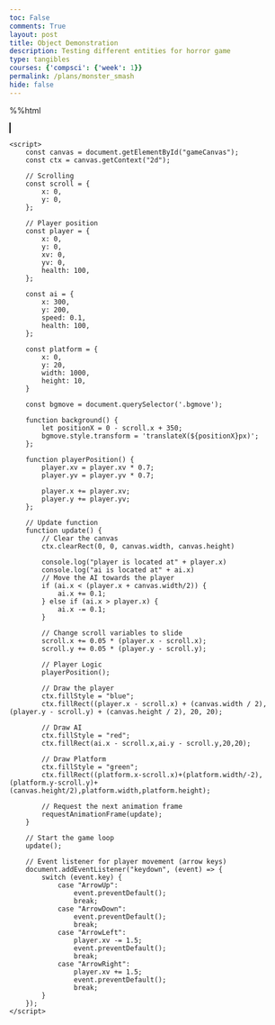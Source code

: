 ```yaml
---
toc: False
comments: True
layout: post
title: Object Demonstration
description: Testing different entities for horror game
type: tangibles
courses: {'compsci': {'week': 1}}
permalink: /plans/monster_smash
hide: false
---
```


%%html

<html>
<head>
    <style>
        canvas {
            border: 1px solid black;
            .bgmove {
            width: 750px;
            height: 400px;
            background-image: url("images/room2.png");
            background-size: cover;
            position: absolute;
            }
        }
    </style>
</head>
<body>
    <canvas id="gameCanvas" width="700" height="400"></canvas>
    <div class="bgmove"></div>

    <script>
        const canvas = document.getElementById("gameCanvas");
        const ctx = canvas.getContext("2d");

        // Scrolling
        const scroll = {
            x: 0,
            y: 0,
        };

        // Player position
        const player = {
            x: 0,
            y: 0,
            xv: 0,
            yv: 0,
            health: 100,
        };

        const ai = {
            x: 300, 
            y: 200, 
            speed: 0.1,
            health: 100,
        };

        const platform = {
            x: 0,
            y: 20,
            width: 1000,
            height: 10,
        }

        const bgmove = document.querySelector('.bgmove');

        function background() {
            let positionX = 0 - scroll.x + 350;
            bgmove.style.transform = 'translateX(${positionX}px)';
        };

        function playerPosition() {
            player.xv = player.xv * 0.7;
            player.yv = player.yv * 0.7;

            player.x += player.xv;
            player.y += player.yv;
        };

        // Update function
        function update() {
            // Clear the canvas
            ctx.clearRect(0, 0, canvas.width, canvas.height)
            
            console.log("player is located at" + player.x)
            console.log("ai is located at" + ai.x)
            // Move the AI towards the player
            if (ai.x < (player.x + canvas.width/2)) {
                ai.x += 0.1;
            } else if (ai.x > player.x) {
                ai.x -= 0.1;
            }

            // Change scroll variables to slide
            scroll.x += 0.05 * (player.x - scroll.x);
            scroll.y += 0.05 * (player.y - scroll.y);

            // Player Logic
            playerPosition();

            // Draw the player
            ctx.fillStyle = "blue";
            ctx.fillRect((player.x - scroll.x) + (canvas.width / 2), (player.y - scroll.y) + (canvas.height / 2), 20, 20);

            // Draw AI
            ctx.fillStyle = "red";
            ctx.fillRect(ai.x - scroll.x,ai.y - scroll.y,20,20);

            // Draw Platform
            ctx.fillStyle = "green";
            ctx.fillRect((platform.x-scroll.x)+(platform.width/-2),(platform.y-scroll.y)+(canvas.height/2),platform.width,platform.height);

            // Request the next animation frame
            requestAnimationFrame(update);
        }

        // Start the game loop
        update();

        // Event listener for player movement (arrow keys)
        document.addEventListener("keydown", (event) => {
            switch (event.key) {
                case "ArrowUp":
                    event.preventDefault();
                    break;
                case "ArrowDown":
                    event.preventDefault();
                    break;
                case "ArrowLeft":
                    player.xv -= 1.5;
                    event.preventDefault();
                    break;
                case "ArrowRight":
                    player.xv += 1.5;
                    event.preventDefault();
                    break;
            }
        });
    </script>
</body>
</html>
